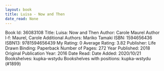 ```yaml
---
layout: book
title: Luisa - Now and Then
date_read: None
---
```


Book Id: 36083108
Title: Luisa: Now and Then
Author: Carole Maurel
Author l-f: Maurel, Carole
Additional Authors: Mariko Tamaki
ISBN: 1594656436
ISBN13: 9781594656439
My Rating: 0
Average Rating: 3.82
Publisher: Life Drawn
Binding: Paperback
Number of Pages: 272
Year Published: 2018
Original Publication Year: 2016
Date Read: 
Date Added: 2020/10/21
Bookshelves: kupka-wstydu
Bookshelves with positions: kupka-wstydu (#1899)

